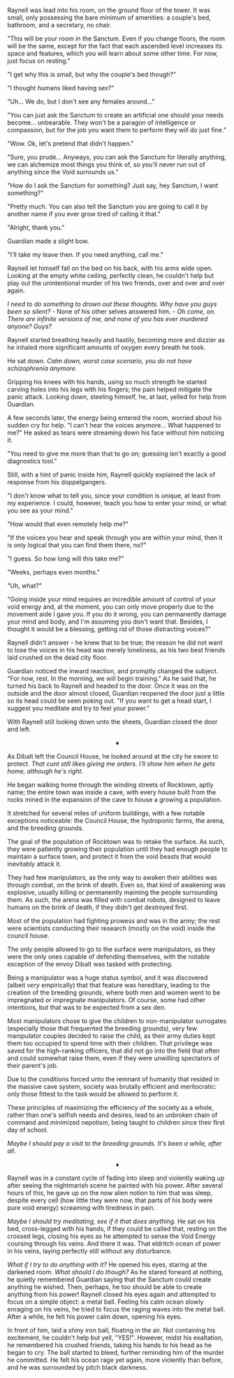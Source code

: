 Raynell was lead into his room, on the ground floor of the tower. It was small, only possessing the bare minimum of amenities: a couple's bed, bathroom, and a secretary, no chair.

"This will be your room in the Sanctum. Even if you change floors, the room will be the same, except for the fact that each ascended level increases its space and features, which you will learn about some other time. For now, just focus on resting."

"I get why this is small, but why the couple's bed though?"

"I thought humans liked having sex?"

"Uh... We do, but I don't see any females around..."

"You can just ask the Sanctum to create an artificial one should your needs become... unbearable. They won't be a paragon of intelligence or compassion, but for the job you want them to perform they will do just fine."

"Wow. Ok, let's pretend that didn't happen."

"Sure, you prude... Anyways, you can ask the Sanctum for literally anything, we can alchemize most things you think of, so you'll never run out of anything since the Void surrounds us."

"How do I ask the Sanctum for something? Just say, hey Sanctum, I want something?"

"Pretty much. You can also tell the Sanctum you are going to call it by another name if you ever grow tired of calling it that."

"Alright, thank you."

Guardian made a slight bow.

"I'll take my leave then. If you need anything, call me."

Raynell let himself fall on the bed on his back, with his arms wide open. Looking at the empty white ceiling, perfectly clean, he couldn't help but play out the unintentional murder of his two friends, over and over and over again.

*I need to do something to drown out these thoughts. Why have you guys been so silent?* - None of his other selves answered him. - *Oh come, on. There are infinite versions of me, and none of you has ever murdered anyone? Guys?*

Raynell started breathing heavily and hastily, becoming more and dizzier as he inhaled more significant amounts of oxygen every breath he took.

He sat down. *Calm down, worst case scenario, you do not have schizophrenia anymore.* 

Gripping his knees with his hands, using so much strength he started carving holes into his legs with his fingers; the pain helped mitigate the panic attack. Looking down, steeling himself, he, at last, yelled for help from Guardian.

A few seconds later, the energy being entered the room, worried about his sudden cry for help. "I can't hear the voices anymore... What happened to me?" He asked as tears were streaming down his face without him noticing it.

"You need to give me more than that to go on; guessing isn't exactly a good diagnostics tool."

Still, with a hint of panic inside him, Raynell quickly explained the lack of response from his doppelgangers.

"I don't know what to tell you, since your condition is unique, at least from my experience. I could, however, teach you how to enter your mind, or what you see as your mind."

"How would that even remotely help me?"

"If the voices you hear and speak through you are within your mind, then it is only logical that you can find them there, no?"

"I guess. So how long will this take me?"

"Weeks, perhaps even months."

"Uh, what?"

"Going inside your mind requires an incredible amount of control of your void energy and, at the moment, you can only move properly due to the movement aide I gave you. If you do it wrong, you can permanently damage your mind and body, and I'm assuming you don't want that. Besides, I thought it would be a blessing, getting rid of those distracting voices?"

Raynell didn't answer - he knew that to be true; the reason he did not want to lose the voices in his head was merely loneliness, as his two best friends laid crushed on the dead city floor.

Guardian noticed the inward reaction, and promptly changed the subject. "For now, rest. In the morning, we will begin training." As he said that, he turned his back to Raynell and headed to the door. Once it was on the outside and the door almost closed, Guardian reopened the door just a little so its head could be seen poking out. "If you want to get a head start, I suggest you meditate and try to feel your power." 

With Raynell still looking down unto the sheets, Guardian closed the door and left.

<center>&diams;</center>

 As Dibalt left the Council House, he looked around at the city he swore to protect. *That cunt still likes giving me orders. I'll show him when he gets home, although he's right.* 

He began walking home through the winding streets of Rocktown, aptly name; the entire town was inside a cave, with every house built from the rocks mined in the expansion of the cave to house a growing a population.

It stretched for several miles of uniform buildings, with a few notable exceptions noticeable: the Council House, the hydroponic farms, the arena, and the breeding grounds.

The goal of the population of Rocktown was to retake the surface. As such, they were patiently growing their population until they had enough people to maintain a surface town, and protect it from the void beasts that would inevitably attack it. 

They had few manipulators, as the only way to awaken their abilities was through combat, on the brink of death. Even so, that kind of awakening was explosive, usually killing or permanently maiming the people surrounding them. As such, the arena was filled with combat robots, designed to leave humans on the brink of death, if they didn't get destroyed first.

Most of the population had fighting prowess and was in the army; the rest were scientists conducting their research (mostly on the void) inside the council house.

The only people allowed to go to the surface were manipulators, as they were the only ones capable of defending themselves, with the notable exception of the envoy Dibalt was tasked with protecting. 

Being a manipulator was a huge status symbol, and it was discovered (albeit *very* empirically) that that feature was hereditary, leading to the creation of the breeding grounds, where both men and women went to be impregnated or impregnate manipulators. Of course, some had other intentions, but that was to be expected from a sex den.

Most manipulators chose to give the children to non-manipulator surrogates (especially those that frequented the breeding grounds), very few manipulator couples decided to raise the child, as their army duties kept them too occupied to spend time with their children. That privilege was saved for the high-ranking officers, that did not go into the field that often and could somewhat raise them, even if they were unwilling spectators of their parent's job. 

Due to the conditions forced unto the remnant of humanity that resided in the massive cave system, society was brutally efficient and meritocratic: only those fittest to the task would be allowed to perform it. 

These principles of maximizing the efficiency of the society as a whole, rather than one's selfish needs and desires, lead to an unbroken chain of command and minimized nepotism, being taught to children since their first day of school.

*Maybe I should pay a visit to the breeding grounds. It's been a while, after all.*

<center>&diams;</center>

Raynell was in a constant cycle of fading into sleep and violently waking up after seeing the nightmarish scene he painted with his power. After several hours of this, he gave up on the now alien notion to him that was sleep, despite every cell (how little they were now, that parts of his body were pure void energy) screaming with tiredness in pain.

*Maybe I should try meditating, see if it that does anything.* He sat on his bed, cross-legged with his hands, if they could be called that, resting on the crossed legs, closing his eyes as he attempted to sense the Void Energy coursing through his veins. And there it was. That eldritch ocean of power in his veins, laying perfectly still without any disturbance. 

*What if I try to do anything with it?* He opened his eyes, staring at the darkened room. *What should I do though?* As he stared forward at nothing, he quietly remembered Guardian saying that the Sanctum could create anything he wished. Then, perhaps, he too should be able to create anything from his power! Raynell closed his eyes again and attempted to focus on a simple object: a metal ball. Feeling his calm ocean slowly enraging on his veins, he tried to focus the raging waves into the metal ball. After a while, he felt his power calm down, opening his eyes. 

In front of him, laid a shiny iron ball, floating in the air. Not containing his excitement, he couldn't help but yell, "YES!". However, midst his exaltation, he remembered his crushed friends, taking his hands to his head as he began to cry. The ball started to bleed, further reminding him of the murder he committed. He felt his ocean rage yet again, more violently than before, and he was surrounded by pitch black darkness.
